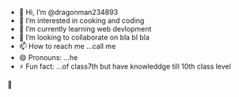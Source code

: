 - 👋 Hi, I’m @dragonman234893
- 👀 I’m interested in cooking and coding
- 🌱 I’m currently learning web devlopment
- 💞️ I’m looking to collaborate on bla bl bla
- 📫 How to reach me ...call me
- 😄 Pronouns: ...he
- ⚡ Fun fact: ...of class7th but have knowleddge till 10th class level 

<!---
dragonman234893/dragonman234893 is a ✨ special ✨ repository because its `README.md` (this file) appears on your GitHub profile.
You can click the Preview link to take a look at your changes.
--->
👋 
